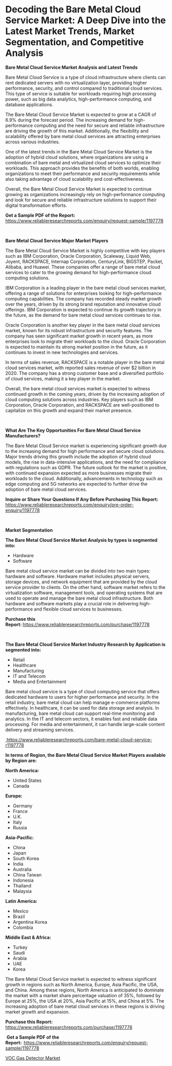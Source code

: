 <p><h1>Decoding the Bare Metal Cloud Service Market: A Deep Dive into the Latest Market Trends, Market Segmentation, and Competitive Analysis</h1></p><p><strong>Bare Metal Cloud Service Market Analysis and Latest Trends</strong></p>
<p><p>Bare Metal Cloud Service is a type of cloud infrastructure where clients can rent dedicated servers with no virtualization layer, providing higher performance, security, and control compared to traditional cloud services. This type of service is suitable for workloads requiring high processing power, such as big data analytics, high-performance computing, and database applications.</p><p>The Bare Metal Cloud Service Market is expected to grow at a CAGR of 6.9% during the forecast period. The increasing demand for high-performance computing and the need for secure and reliable infrastructure are driving the growth of this market. Additionally, the flexibility and scalability offered by bare metal cloud services are attracting enterprises across various industries.</p><p>One of the latest trends in the Bare Metal Cloud Service Market is the adoption of hybrid cloud solutions, where organizations are using a combination of bare metal and virtualized cloud services to optimize their workloads. This approach provides the benefits of both worlds, enabling organizations to meet their performance and security requirements while also taking advantage of cloud scalability and cost-effectiveness.</p><p>Overall, the Bare Metal Cloud Service Market is expected to continue growing as organizations increasingly rely on high-performance computing and look for secure and reliable infrastructure solutions to support their digital transformation efforts.</p></p>
<p><strong>Get a Sample PDF of the Report:&nbsp;</strong> <a href="https://www.reliableresearchreports.com/enquiry/request-sample/1197778">https://www.reliableresearchreports.com/enquiry/request-sample/1197778</a></p>
<p>&nbsp;</p>
<p><strong>Bare Metal Cloud Service Major Market Players</strong></p>
<p><p>The Bare Metal Cloud Service Market is highly competitive with key players such as IBM Corporation, Oracle Corporation, Scaleway, Liquid Web, Joyent, RACKSPACE, Internap Corporation, CenturyLink, BIGSTEP, Packet, Alibaba, and Huawei. These companies offer a range of bare metal cloud services to cater to the growing demand for high-performance cloud computing solutions.</p><p>IBM Corporation is a leading player in the bare metal cloud services market, offering a range of solutions for enterprises looking for high-performance computing capabilities. The company has recorded steady market growth over the years, driven by its strong brand reputation and innovative cloud offerings. IBM Corporation is expected to continue its growth trajectory in the future, as the demand for bare metal cloud services continues to rise.</p><p>Oracle Corporation is another key player in the bare metal cloud services market, known for its robust infrastructure and security features. The company has seen significant market growth in recent years, as more enterprises look to migrate their workloads to the cloud. Oracle Corporation is expected to maintain its strong market position in the future, as it continues to invest in new technologies and services.</p><p>In terms of sales revenue, RACKSPACE is a notable player in the bare metal cloud services market, with reported sales revenue of over $2 billion in 2020. The company has a strong customer base and a diversified portfolio of cloud services, making it a key player in the market.</p><p>Overall, the bare metal cloud services market is expected to witness continued growth in the coming years, driven by the increasing adoption of cloud computing solutions across industries. Key players such as IBM Corporation, Oracle Corporation, and RACKSPACE are well-positioned to capitalize on this growth and expand their market presence.</p></p>
<p>&nbsp;</p>
<p><strong>What Are The Key Opportunities For Bare Metal Cloud Service Manufacturers?</strong></p>
<p><p>The Bare Metal Cloud Service market is experiencing significant growth due to the increasing demand for high performance and secure cloud solutions. Major trends driving this growth include the adoption of hybrid cloud models, the rise in data-intensive applications, and the need for compliance with regulations such as GDPR. The future outlook for the market is positive, with continued expansion expected as more businesses migrate their workloads to the cloud. Additionally, advancements in technology such as edge computing and 5G networks are expected to further drive the adoption of bare metal cloud services.</p></p>
<p><strong>Inquire or Share Your Questions If Any Before Purchasing This Report:</strong> <a href="https://www.reliableresearchreports.com/enquiry/pre-order-enquiry/1197778">https://www.reliableresearchreports.com/enquiry/pre-order-enquiry/1197778</a></p>
<p>&nbsp;</p>
<p><strong>Market Segmentation</strong></p>
<p><strong>The Bare Metal Cloud Service Market Analysis by types is segmented into:</strong></p>
<p><ul><li>Hardware</li><li>Software</li></ul></p>
<p><p>Bare metal cloud service market can be divided into two main types: hardware and software. Hardware market includes physical servers, storage devices, and network equipment that are provided by the cloud service provider to clients. On the other hand, software market refers to the virtualization software, management tools, and operating systems that are used to operate and manage the bare metal cloud infrastructure. Both hardware and software markets play a crucial role in delivering high-performance and flexible cloud services to businesses.</p></p>
<p><strong>Purchase this Report:&nbsp;</strong><a href="https://www.reliableresearchreports.com/purchase/1197778">https://www.reliableresearchreports.com/purchase/1197778</a></p>
<p>&nbsp;</p>
<p><strong>The Bare Metal Cloud Service Market Industry Research by Application is segmented into:</strong></p>
<p><ul><li>Retail</li><li>Healthcare</li><li>Manufacturing</li><li>IT and Telecom</li><li>Media and Entertainment</li></ul></p>
<p><p>Bare metal cloud service is a type of cloud computing service that offers dedicated hardware to users for higher performance and security. In the retail industry, bare metal cloud can help manage e-commerce platforms effectively. In healthcare, it can be used for data storage and analysis. In manufacturing, bare metal cloud can support real-time monitoring and analytics. In the IT and telecom sectors, it enables fast and reliable data processing. For media and entertainment, it can handle large-scale content delivery and streaming services.</p></p>
<p><a href="https://www.reliableresearchreports.com/bare-metal-cloud-service-r1197778">&nbsp;https://www.reliableresearchreports.com/bare-metal-cloud-service-r1197778</a></p>
<p><strong>In terms of Region, the Bare Metal Cloud Service Market Players available by Region are:</strong></p>
<p>
    <p> <strong> North America: </strong>
        <ul>
            <li>United States</li>
            <li>Canada</li>
        </ul>
        </p> 
    <p> <strong> Europe: </strong>
        <ul>
            <li>Germany</li>
            <li>France</li>
            <li>U.K.</li>
            <li>Italy</li>
            <li>Russia</li>
        </ul>
        </p> 
    <p> <strong> Asia-Pacific: </strong>
        <ul>
            <li>China</li>
            <li>Japan</li>
            <li>South Korea</li>
            <li>India</li>
            <li>Australia</li>
            <li>China Taiwan</li>
            <li>Indonesia</li>
            <li>Thailand</li>
            <li>Malaysia</li>
        </ul>
        </p> 
    <p> <strong> Latin America: </strong>
        <ul>
            <li>Mexico</li>
            <li>Brazil</li>
            <li>Argentina Korea</li>
            <li>Colombia</li>
        </ul>
        </p> 
    <p> <strong> Middle East & Africa: </strong>
        <ul>
            <li>Turkey</li>
            <li>Saudi</li>
            <li>Arabia</li>
            <li>UAE</li>
            <li>Korea</li>
        </ul>
    </p>
    </p>
<p><p>The Bare Metal Cloud Service market is expected to witness significant growth in regions such as North America, Europe, Asia Pacific, the USA, and China. Among these regions, North America is anticipated to dominate the market with a market share percentage valuation of 35%, followed by Europe at 25%, the USA at 20%, Asia Pacific at 15%, and China at 5%. The increasing adoption of bare metal cloud services in these regions is driving market growth and expansion.</p></p>
<p><strong>Purchase this Report: </strong><a href="https://www.reliableresearchreports.com/purchase/1197778">https://www.reliableresearchreports.com/purchase/1197778</a></p>
<p>&nbsp;<strong>Get a Sample PDF of the Report:&nbsp;&nbsp;</strong><a href="https://www.reliableresearchreports.com/enquiry/request-sample/1197778">https://www.reliableresearchreports.com/enquiry/request-sample/1197778</a></p>
<p><strong></strong></p>
<p><p><a href="https://view.publitas.com/reportprime-1/voc-gas-detector-market-size-global-industry-overview-market-segmentation-and-forecast-2024-to-2031/">VOC Gas Detector Market</a></p></p>
